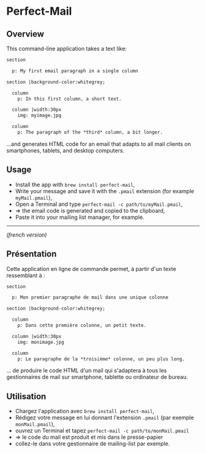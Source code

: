 # Perfect-Mail

## Overview

This command-line application takes a text like:

```txt
section

  p: My first email paragraph in a single column

section |background-color:whitegrey;

  column
    p: In this first column, a short text.

  column |width:30px
    img: myimage.jpg

  column
    p: The paragraph of the *third* column, a bit longer.

```

…and generates HTML code for an email that adapts to all mail clients on smartphones, tablets, and desktop computers.

## Usage

* Install the app with `brew install perfect-mail`,
* Write your message and save it with the `.pmail` extension (for example `myMail.pmail`),
* Open a Terminal and type `perfect-mail -c path/to/myMail.pmail`,
* => the email code is generated and copied to the clipboard,
* Paste it into your mailing list manager, for example.


---
*(french version)*

## Présentation

Cette application en ligne de commande permet, à partir d'un texte ressemblant à : 

~~~txt
section

  p: Mon premier paragraphe de mail dans une unique colonne

section |background-color:whitegrey;

  column
    p: Dans cette première colonne, un petit texte.

  column |width:30px
    img: monimage.jpg

  column
    p: Le paragraphe de la *troisième* colonne, un peu plus long.

~~~

… de produire le code HTML d'un mail qui s'adaptera à tous les gestionnaires de mail sur smartphone, tablette ou ordinateur de bureau.

## Utilisation

* Chargez l'application avec `brew install perfect-mail`,
* Rédigez votre message en lui donnant l'extension `.pmail` (par exemple `monMail.pmail`),
* ouvrez un Terminal et tapez `perfect-mail -c path/to/monMail.pmail`
* => le code du mail est produit et mis dans le presse-papier
* collez-le dans votre gestionnaire de mailing-list par exemple.